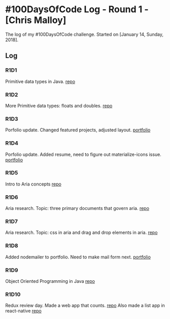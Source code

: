 # #100DaysOfCode Log - Round 1 - [Chris Malloy]

The log of my #100DaysOfCode challenge. Started on [January 14, Sunday, 2018].

## Log

### R1D1 
Primitive data types in Java. [repo](https://github.com/chris-malloy/java101)

### R1D2
More Primitive data types: floats and doubles. [repo](https://github.com/chris-malloy/java101)

### R1D3
Porfolio update. Changed featured projects, adjusted layout. [portfolio](https://chrismalloy.net/)

### R1D4
Porfolio update. Added resume, need to figure out materialize-icons issue. [portfolio](https://chrismalloy.net/)

### R1D5
Intro to Aria concepts [repo](https://github.com/chris-malloy/aria101)

### R1D6
Aria research. Topic: three primary documents that govern aria. [repo](https://github.com/chris-malloy/aria101)

### R1D7
Aria research. Topic: css in aria and drag and drop elements in aria. [repo](https://github.com/chris-malloy/aria101)

### R1D8
Added nodemailer to portfolio.  Need to make mail form next. [portfolio](https://chrismalloy.net/)

### R1D9
Object Oriented Programming in Java [repo](https://github.com/chris-malloy/java101)

### R1D10
Redux review day. Made a web app that counts. [repo](https://github.com/chris-malloy/ReduxCounter)
Also made a list app in react-native [repo](https://github.com/chris-malloy/Listify)

